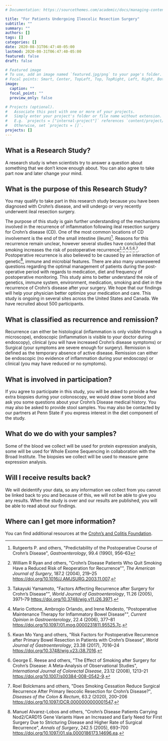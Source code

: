 ```yaml
---
# Documentation: https://sourcethemes.com/academic/docs/managing-content/

title: "For Patients Undergoing Ileocolic Resection Surgery"
subtitle: ""
summary: ""
authors: []
tags: []
categories: []
date: 2020-08-31T06:47:40-05:00
lastmod: 2020-08-31T06:47:40-05:00
featured: false
draft: false

# Featured image
# To use, add an image named `featured.jpg/png` to your page's folder.
# Focal points: Smart, Center, TopLeft, Top, TopRight, Left, Right, BottomLeft, Bottom, BottomRight.
image:
  caption: ""
  focal_point: ""
  preview_only: false

# Projects (optional).
#   Associate this post with one or more of your projects.
#   Simply enter your project's folder or file name without extension.
#   E.g. `projects = ["internal-project"]` references `content/project/deep-learning/index.md`.
#   Otherwise, set `projects = []`.
projects: []
---
```


## What is a Research Study?

A research study is when scientists try to answer a question about something
that we don’t know enough about. You can also agree to take part now and later
change your mind.

## What is the purpose of this Research Study?

You may qualify to take part in this research study because you have been
diagnosed with Crohn’s disease, and will undergo or very recently underwent
ileal resection surgery.

The purpose of this study is gain further understanding of the mechanisms
involved in the recurrence of inflammation following ileal resection surgery
for Crohn’s disease (CD). One of the most common locations of CD involvement
is the end of the small intestine (ileum)[^1]. Reasons for this recurrence remain
unclear, however several studies have concluded that smoking increases the
risk of postoperative recurrence[^2]<sup>,</sup>[^3]<sup>,</sup>[^4]<sup>,</sup>[^5]<sup>,</sup>[^6]<sup>,</sup>[^7].
Postoperative recurrence is also believed to be caused by an interaction of
genetic[^8], immune and microbial features. There are also many unanswered
questions regarding the optimal management of patients during the
post-operative period with regards to medication, diet and frequency of
postoperative monitoring. This study aims to better understand the role of
genetics, immune system, environment, medication, smoking and diet in the
recurrence of Crohn’s disease after your surgery. We hope that our findings
will help your physician better optimize your medication and care. This study
is ongoing in several sites across the United States and Canada. We have
recruited about 500 participants.

## What is classified as recurrence and remission?

Recurrence can either be histological (inflammation is only visible through a
microscope), endoscopic (inflammation is visible to your doctor during
endoscopy), clinical (you will have increased Crohn’s disease symptoms) or
Surgical (your symptoms are severe enough for surgery). Remission is defined
as the temporary absence of active disease. Remission can either be endoscopic
(no evidence of inflammation during your endoscopy) or clinical (you may have
reduced or no symptoms).

## What is involved in participation?

If you agree to participate in this study, you will be asked to provide a few
extra biopsies during your colonoscopy, we would draw some blood and ask you
some questions about your Crohn’s Disease medical history. You may also be
asked to provide stool samples. You may also be contacted by our partners at
Penn State if you express interest in the diet component of the study.

## What do we do with your samples?

Some of the blood we collect will be used for protein expression analysis,
some will be used for Whole Exome Sequencing in collaboration with the Broad
Institute. The biopsies we collect will be used to measure gene expression
analysis.

## Will I receive results back?

We will deidentify your data, so any information we collect from you cannot be
linked back to you and because of this, we will not be able to give you any
results. When the study is over and our results are published, you will be
able to read about our findings.

## Where can I get more information?

You can find additional resources at the [Crohn’s and Colitis Foundation](https://www.crohnscolitisfoundation.org/).


[^1]: Rutgeerts P. and others, "Predictability of the Postoperative Course of
      Crohn’s Disease", *Gastroenterology*, 99.4 (1990), 956–63
[^2]: William R Ryan and others, "Crohn’s Disease Patients Who Quit Smoking
      Have a Reduced Risk of Reoperation for Recurrence"", *The American Journal of Surgery*,
      187.2 (2004), 219–25 <https://doi.org/10.1016/J.AMJSURG.2003.11.007>.
[^3]: Takayuki Yamamoto, "Factors Affecting Recurrence after Surgery for
      Crohn’s Disease"", *World Journal of Gastroenterology*, 11.26 (2005), 3971–79
      <https://doi.org/10.3748/wjg.v11.i26.3971>.
[^4]: Mario Cottone, Ambrogio Orlando, and Irene Modesto, "Postoperative
      Maintenance Therapy for Inflammatory Bowel Disease"", *Current Opinion in Gastroenterology*,
      22.4 (2006), 377–81 <https://doi.org/10.1097/01.mog.0000231811.95525.7c>.
[^5]: Kwan Mo Yang and others, "Risk Factors for Postoperative Recurrence
      after Primary Bowel Resection in Patients with Crohn’s Disease",
      *World Journal of Gastroenterology*, 23.38 (2017), 7016–24
      <https://doi.org/10.3748/wjg.v23.i38.7016>.
[^6]: George E. Reese and others, "The Effect of Smoking after Surgery for
      Crohn’s Disease: A Meta-Analysis of Observational Studies",
      *International Journal of Colorectal Disease*, 23.12 (2008), 1213–21
      <https://doi.org/10.1007/s00384-008-0542-9>.
[^7]: Roel Bolckmans and others, "Does Smoking Cessation Reduce Surgical
      Recurrence After Primary Ileocolic Resection for Crohn’s Disease?",
      *Diseases of the Colon & Rectum*, 63.2 (2020), 200–206
      <https://doi.org/10.1097/DCR.0000000000001547>.
[^8]: Manuel Alvarez-Lobos and others, "Crohn’s Disease Patients Carrying
      Nod2/CARD15 Gene Variants Have an Increased and Early Need for First
      Surgery Due to Stricturing Disease and Higher Rate of Surgical
      Recurrence", *Annals of Surgery*, 242.5 (2005), 693–700
      <https://doi.org/10.1097/01.sla.0000186173.14696.ea>.
